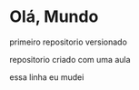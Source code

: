 # Olá, Mundo
 primeiro repositorio versionado

repositorio criado com uma aula 

essa linha eu mudei
